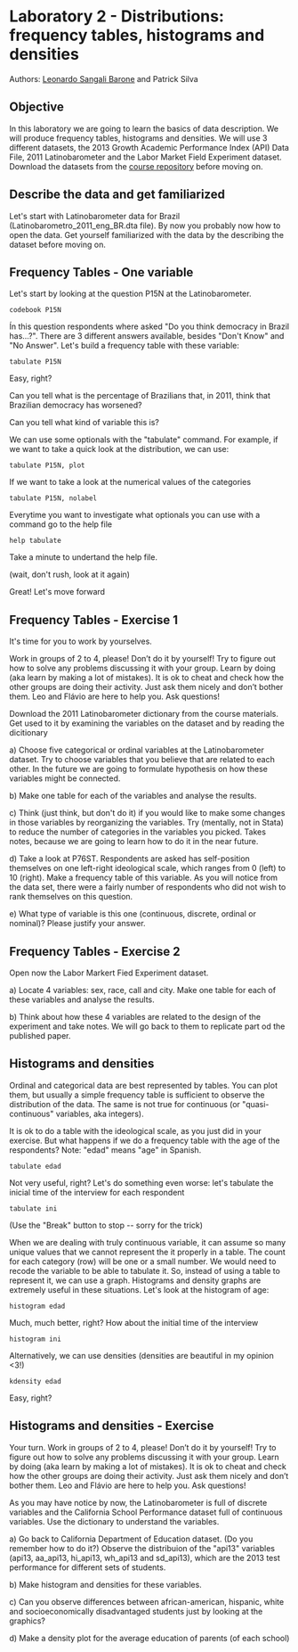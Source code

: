 # Laboratory 2 - Distributions: frequency tables, histograms and densities

Authors: [Leonardo Sangali Barone](leonardo.barone@usp.br) and Patrick Silva

## Objective

In this laboratory we are going to learn the basics of data description. We will produce frequency tables, histograms and densities. We will use 3 different datasets, the 2013 Growth Academic Performance Index (API) Data File, 2011 Latinobarometer and the Labor Market Field Experiment dataset. Download the datasets from the [course repository](https://github.com/leobarone/IPSA_USP_EADA_2018#laboratories) before moving on.

## Describe the data and get familiarized

Let's start with Latinobarometer data for Brazil (Latinobarometro_2011_eng_BR.dta file). By now you probably now how to open the data. Get yourself familiarized with the data by the describing the dataset before moving on.

## Frequency Tables - One variable

Let's start by looking at the question P15N at the Latinobarometer.

```
codebook P15N
```

Ín this question respondents where asked "Do you think democracy in Brazil has...?". There are 3 different answers available, besides "Don't Know" and "No Answer". Let's build a frequency table with these variable:

```
tabulate P15N
```

Easy, right?

Can you tell what is the percentage of Brazilians that, in 2011, think that Brazilian democracy has worsened?

Can you tell what kind of variable this is?

We can use some optionals with the "tabulate" command. For example, if we want to take a quick look at the distribution, we can use:

```
tabulate P15N, plot
```

If we want to take a look at the numerical values of the categories

```
tabulate P15N, nolabel
```

Everytime you want to investigate what optionals you can use with a command go to the help file

```
help tabulate
```

Take a minute to undertand the help file.

(wait, don't rush, look at it again)

Great! Let's move forward

## Frequency Tables - Exercise 1

It's time for you to work by yourselves.

Work in groups of 2 to 4, please! Don’t do it by yourself! Try to figure out how to solve any problems discussing it with your group. Learn by doing (aka learn by making a lot of mistakes). It is ok to cheat and check how the other groups are doing their activity. Just ask them nicely and don’t bother them. Leo and Flávio are here to help you. Ask questions!

Download the 2011 Latinobarometer dictionary from the course materials. Get used to it by examining the variables on the dataset and by reading the dicitionary

a) Choose five categorical or ordinal variables at the Latinobarometer dataset. Try to choose variables that you believe that are related to each other. In the future we are going to formulate hypothesis on how these variables might be connected.

b) Make one table for each of the variables and analyse the results.

c) Think (just think, but don't do it) if you would like to make some changes in those variables by reorganizing the variables. Try (mentally, not in Stata) to reduce the number of categories in the variables you picked. Takes notes, because we are going to learn how to do it in the near future.

d) Take a look at P76ST. Respondents are asked has self-position themselves on one left-right ideological scale, which ranges from 0 (left) to 10 (right). Make a frequency table of this variable. As you will notice from the data set, there were a fairly number of respondents who did not wish to rank themselves on this question.

e) What type of variable is this one (continuous, discrete, ordinal or nominal)? Please justify your answer.

## Frequency Tables - Exercise 2

Open now the Labor Markert Fied Experiment dataset.

a) Locate 4 variables: sex, race, call and city. Make one table for each of these variables and analyse the results.

b) Think about how these 4 variables are related to the design of the experiment and take notes. We will go back to them to replicate part od the published paper.

## Histograms and densities

Ordinal and categorical data are best represented by tables. You can plot them, but usually a simple frequency table is sufficient to observe the distribution of the data. The same is not true for continuous (or "quasi-continuous" variables, aka integers).

It is ok to do a table with the ideological scale, as you just did in your exercise. But what happens if we do a frequency table with the age of the respondents? Note: "edad" means "age" in Spanish.

```
tabulate edad
```

Not very useful, right? Let's do something even worse: let's tabulate the inicial time of the interview for each respondent

```
tabulate ini
```

(Use the "Break" button to stop -- sorry for the trick)

When we are dealing with truly continuous variable, it can assume so many unique values that we cannot represent the it properly in a table. The count for each category (row) will be one or a small number. We would need to recode the variable to be able to tabulate it. So, instead of using a table to represent it, we can use a graph. Histograms and density graphs are extremely useful in these situations. Let's look at the histogram of age:

```
histogram edad
```

Much, much better, right? How about the initial time of the interview

```
histogram ini
```

Alternatively, we can use densities (densities are beautiful in my opinion <3!)

```
kdensity edad
```

Easy, right?

## Histograms and densities - Exercise

Your turn. Work in groups of 2 to 4, please! Don’t do it by yourself! Try to figure out how to solve any problems discussing it with your group. Learn by doing (aka learn by making a lot of mistakes). It is ok to cheat and check how the other groups are doing their activity. Just ask them nicely and don’t bother them. Leo and Flávio are here to help you. Ask questions!

As you may have notice by now, the Latinobarometer is full of discrete variables and the California School Performance dataset full of continuous variables. Use the dictionary to understand the variables.

a) Go back to California Department of Education dataset. (Do you remember how to do it?) Observe the distribuion of the "api13" variables (api13, aa_api13, hi_api13, wh_api13 and sd_api13), which are the 2013 test performance for different sets of students.

b) Make histogram and densities for these variables.

c) Can you observe differences between african-american, hispanic, white and socioeconomically disadvantaged students just by looking at the graphics?

d) Make a density plot for the average education of parents (of each school)

